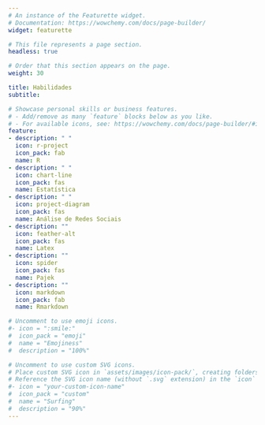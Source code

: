 ```yaml
---
# An instance of the Featurette widget.
# Documentation: https://wowchemy.com/docs/page-builder/
widget: featurette

# This file represents a page section.
headless: true

# Order that this section appears on the page.
weight: 30

title: Habilidades
subtitle:

# Showcase personal skills or business features.
# - Add/remove as many `feature` blocks below as you like.
# - For available icons, see: https://wowchemy.com/docs/page-builder/#icons
feature:
- description: " "
  icon: r-project
  icon_pack: fab
  name: R
- description: " "
  icon: chart-line
  icon_pack: fas
  name: Estatística
- description: " "
  icon: project-diagram
  icon_pack: fas
  name: Análise de Redes Sociais
- description: ""
  icon: feather-alt
  icon_pack: fas
  name: Latex
- description: ""
  icon: spider
  icon_pack: fas
  name: Pajek
- description: ""
  icon: markdown
  icon_pack: fab
  name: Rmarkdown

# Uncomment to use emoji icons.
#- icon = ":smile:"
#  icon_pack = "emoji"
#  name = "Emojiness"
#  description = "100%"  

# Uncomment to use custom SVG icons.
# Place custom SVG icon in `assets/images/icon-pack/`, creating folders if necessary.
# Reference the SVG icon name (without `.svg` extension) in the `icon` field.
#- icon = "your-custom-icon-name"
#  icon_pack = "custom"
#  name = "Surfing"
#  description = "90%"
---
```

